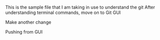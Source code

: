This is the sample file that I am taking in use to understand the git
After understanding terminal commands, move on to Git GUI

Make another change

Pushing from GUI
